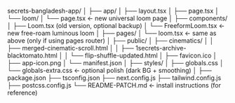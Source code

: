 secrets-bangladesh-app/
│
├── app/
│   ├── layout.tsx
│   ├── page.tsx
│   └── loom/
│       └── page.tsx           ← new universal loom page
│
├── components/
│   ├── Loom.tsx               (old version, optional backup)
│   └── FreeformLoom.tsx       ← new free-roam luminous loom
│
├── pages/
│   └── loom.tsx               ← same as above (only if using pages router)
│
├── public/
│   ├── cinematics/
│   │   ├── merged-cinematic-scroll.html
│   │   ├── 1secrets-archive-blacktomato.html
│   │   └── flip-shuffle-updated.html
│   ├── favicon.ico
│   ├── app-icon.png
│   └── manifest.json
│
├── styles/
│   ├── globals.css
│   └── globals-extra.css      ← optional polish (dark BG + smoothing)
│
├── package.json
├── tsconfig.json
├── next.config.js
├── tailwind.config.js
├── postcss.config.js
└── README-PATCH.md            ← install instructions (for reference)
